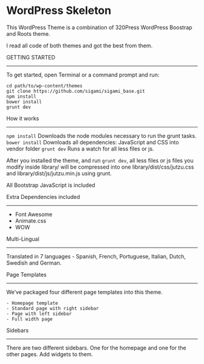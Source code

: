 WordPress Skeleton
===================

This WordPress Theme is a combination of 320Press WordPress Boostrap and Roots theme. 

I read all code of both themes and got the best from them.

GETTING STARTED
_______________

To get started, open Terminal or a command prompt and run:

	cd path/to/wp-content/themes
	git clone https://github.com/sigami/sigami_base.git
	npm install
	bower install
	grunt dev

How it works
____________

`npm install` Downloads the node modules necessary to run the grunt tasks.
`bower install` Downloads all dependencies: JavaScript and CSS into vendor folder
`grunt dev` Runs a watch for all less files or js.

After you installed the theme, and run `grunt dev`, all less files or js files you modify inside library/ will be compressed into one library/dist/css/jutzu.css and library/dist/js/jutzu.min.js using grunt.

All Bootstrap JavaScript is included

Extra Dependencies included 
___________________________

* Font Awesome
* Animate.css
* WOW

Multi-Lingual
_____________

Translated in 7 languages - Spanish, French, Portuguese, Italian, Dutch, Swedish and German. 

Page Templates
______________

We’ve packaged four different page templates into this theme.

    - Homepage template 
    - Standard page with right sidebar 
    - Page with left sidebar
    - Full width page


Sidebars
________

There are two different sidebars. One for the homepage and one for the other pages. Add widgets to them.
